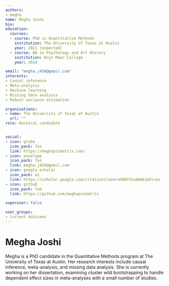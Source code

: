 ```yaml
---
authors:
- megha
name: Megha Joshi
bio: 
education:
  courses:
  - course: PhD in Quantitative Methods
    institution: The University of Texas at Austin
    year: 2021 (expected)
  - course: BA in Psychology and Art History
    institution: Bryn Mawr College
    year: 2014

email: "megha.j456@gmail.com"
interests:
- Causal inference
- Meta-analysis
- Machine learning
- Missing data analysis
- Robust variance estimation

organizations:
- name: The University of Texas at Austin
  url: ""
role: Doctoral candidate


social:
- icon: globe
  icon_pack: fas
  link: https://meghapsimatrix.com/
- icon: envelope
  icon_pack: fas
  link: megha.j456@gmail.com
- icon: google-scholar
  icon_pack: ai
  link: https://scholar.google.com/citations?user=D8QFfGsAAAAJ&hl=en
- icon: github
  icon_pack: fab
  link: https://github.com/meghapsimatrix

superuser: false

user_groups:
- Current Advisees
---
```


# Megha Joshi

Megha is a PhD candidate in the Quantitative Methods program at The University of Texas at Austin. Her research interests include causal inference, meta-analysis, and missing data analysis. She is currently working on her dissertation, examining cluster wild bootstrapping to handle dependent effect sizes in meta-analyses with a small number of studies.
